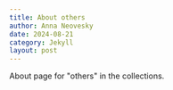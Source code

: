 ```yaml
---
title: About others
author: Anna Neovesky
date: 2024-08-21
category: Jekyll
layout: post
---
```


About page for "others" in the collections.

